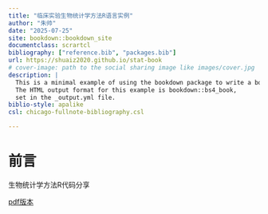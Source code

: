 ```yaml
--- 
title: "临床实验生物统计学方法R语言实例"
author: "朱帅"
date: "2025-07-25"
site: bookdown::bookdown_site
documentclass: scrartcl    
bibliography: ["reference.bib", "packages.bib"]
url: https://shuaiz2020.github.io/stat-book
# cover-image: path to the social sharing image like images/cover.jpg
description: |
  This is a minimal example of using the bookdown package to write a book.
  The HTML output format for this example is bookdown::bs4_book,
  set in the _output.yml file.
biblio-style: apalike
csl: chicago-fullnote-bibliography.csl

---
```


# 前言

生物统计学方法R代码分享

[pdf版本](https://book.biostatwithshuai.com/stat-book.pdf)



